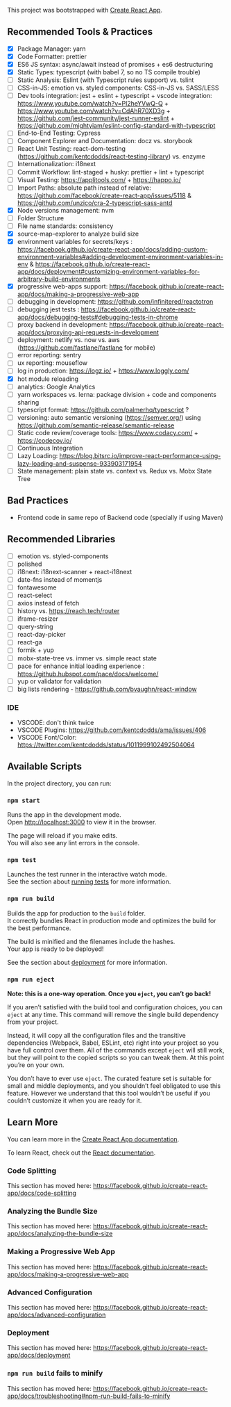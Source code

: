 This project was bootstrapped with [Create React App](https://github.com/facebook/create-react-app).

## Recommended Tools & Practices

- [x] Package Manager: yarn
- [x] Code Formatter: prettier
- [x] ES6 JS syntax: async/await instead of promises + es6 destructuring
- [x] Static Types: typescript (with babel 7, so no TS compile trouble)
- [ ] Static Analysis: Eslint (with Typescript rules support) vs. tslint
- [ ] CSS-in-JS: emotion vs. styled components: CSS-in-JS vs. SASS/LESS
- [ ] Dev tools integration: jest + eslint + typescript + vscode integration: https://www.youtube.com/watch?v=Pl2heYVwQ-Q + https://www.youtube.com/watch?v=CdAhR70XD3g + https://github.com/jest-community/jest-runner-eslint + https://github.com/mightyiam/eslint-config-standard-with-typescript
- [ ] End-to-End Testing: Cypress
- [ ] Component Explorer and Documentation: docz vs. storybook
- [ ] React Unit Testing: react-dom-testing (https://github.com/kentcdodds/react-testing-library) vs. enzyme
- [ ] Internationalization: i18next
- [ ] Commit Workflow: lint-staged + husky: prettier + lint + typescript
- [ ] Visual Testing: https://applitools.com/ + https://happo.io/
- [ ] Import Paths: absolute path instead of relative: https://github.com/facebook/create-react-app/issues/5118 & https://github.com/unzico/cra-2-typescript-sass-antd
- [x] Node versions management: nvm
- [ ] Folder Structure
- [ ] File name standards: consistency
- [x] source-map-explorer to analyze build size
- [x] environment variables for secrets/keys : https://facebook.github.io/create-react-app/docs/adding-custom-environment-variables#adding-development-environment-variables-in-env & https://facebook.github.io/create-react-app/docs/deployment#customizing-environment-variables-for-arbitrary-build-environments
- [x] progressive web-apps support: https://facebook.github.io/create-react-app/docs/making-a-progressive-web-app
- [ ] debugging in development: https://github.com/infinitered/reactotron
- [ ] debugging jest tests : https://facebook.github.io/create-react-app/docs/debugging-tests#debugging-tests-in-chrome
- [ ] proxy backend in development: https://facebook.github.io/create-react-app/docs/proxying-api-requests-in-development
- [ ] deployment: netlify vs. now vs. aws (https://github.com/fastlane/fastlane for mobile)
- [ ] error reporting: sentry
- [ ] ux reporting: mouseflow
- [ ] log in production: https://logz.io/ + https://www.loggly.com/
- [x] hot module reloading
- [ ] analytics: Google Analytics
- [ ] yarn workspaces vs. lerna: package division + code and components sharing
- [ ] typescript format: https://github.com/palmerhq/typescript ?
- [ ] versioning: auto semantic versioning (https://semver.org/) using https://github.com/semantic-release/semantic-release
- [ ] Static code review/coverage tools: https://www.codacy.com/ + https://codecov.io/
- [ ] Continuous Integration
- [ ] Lazy Loading: https://blog.bitsrc.io/improve-react-performance-using-lazy-loading-and-suspense-933903171954
- [ ] State management: plain state vs. context vs. Redux vs. Mobx State Tree

## Bad Practices
- Frontend code in same repo of Backend code (specially if using Maven)

## Recommended Libraries

- [ ] emotion vs. styled-components
- [ ] polished
- [ ] i18next: i18next-scanner + react-i18next
- [ ] date-fns instead of momentjs
- [ ] fontawesome
- [ ] react-select
- [ ] axios instead of fetch
- [ ] history vs. https://reach.tech/router
- [ ] iframe-resizer
- [ ] query-string
- [ ] react-day-picker
- [ ] react-ga
- [ ] formik + yup
- [ ] mobx-state-tree vs. immer vs. simple react state
- [ ] pace for enhance initial loading experience : https://github.hubspot.com/pace/docs/welcome/
- [ ] yup or validator for validation
- [ ] big lists rendering - https://github.com/bvaughn/react-window

### IDE
- VSCODE: don't think twice
- VSCODE Plugins: https://github.com/kentcdodds/ama/issues/406
- VSCODE Font/Color: https://twitter.com/kentcdodds/status/1011999102492504064

## Available Scripts

In the project directory, you can run:

### `npm start`

Runs the app in the development mode.<br>
Open [http://localhost:3000](http://localhost:3000) to view it in the browser.

The page will reload if you make edits.<br>
You will also see any lint errors in the console.

### `npm test`

Launches the test runner in the interactive watch mode.<br>
See the section about [running tests](https://facebook.github.io/create-react-app/docs/running-tests) for more information.

### `npm run build`

Builds the app for production to the `build` folder.<br>
It correctly bundles React in production mode and optimizes the build for the best performance.

The build is minified and the filenames include the hashes.<br>
Your app is ready to be deployed!

See the section about [deployment](https://facebook.github.io/create-react-app/docs/deployment) for more information.

### `npm run eject`

**Note: this is a one-way operation. Once you `eject`, you can’t go back!**

If you aren’t satisfied with the build tool and configuration choices, you can `eject` at any time. This command will remove the single build dependency from your project.

Instead, it will copy all the configuration files and the transitive dependencies (Webpack, Babel, ESLint, etc) right into your project so you have full control over them. All of the commands except `eject` will still work, but they will point to the copied scripts so you can tweak them. At this point you’re on your own.

You don’t have to ever use `eject`. The curated feature set is suitable for small and middle deployments, and you shouldn’t feel obligated to use this feature. However we understand that this tool wouldn’t be useful if you couldn’t customize it when you are ready for it.

## Learn More

You can learn more in the [Create React App documentation](https://facebook.github.io/create-react-app/docs/getting-started).

To learn React, check out the [React documentation](https://reactjs.org/).

### Code Splitting

This section has moved here: https://facebook.github.io/create-react-app/docs/code-splitting

### Analyzing the Bundle Size

This section has moved here: https://facebook.github.io/create-react-app/docs/analyzing-the-bundle-size

### Making a Progressive Web App

This section has moved here: https://facebook.github.io/create-react-app/docs/making-a-progressive-web-app

### Advanced Configuration

This section has moved here: https://facebook.github.io/create-react-app/docs/advanced-configuration

### Deployment

This section has moved here: https://facebook.github.io/create-react-app/docs/deployment

### `npm run build` fails to minify

This section has moved here: https://facebook.github.io/create-react-app/docs/troubleshooting#npm-run-build-fails-to-minify
